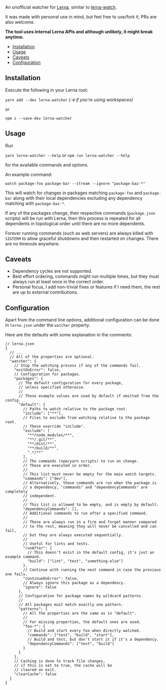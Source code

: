 An unofficial watcher for [Lerna](https://github.com/lerna/lerna), similar to [lerna-watch](https://github.com/mattstyles/lerna-watch).

It was made with personal use in mind, but feel free to use/fork it, PRs are also welcome.

**The tool uses internal Lerna APIs and although unlikely, it might break anytime.**

- [Installation](#installation)
- [Usage](#usage)
- [Caveats](#caveats)
- [Configuration](#configuration)

## Installation

Execute the following in your Lerna root:

`yarn add --dev lerna-watcher` _(`-W` if you're using workspaces)_

or

`npm i --save-dev lerna-watcher`

## Usage

Run

`yarn lerna-watcher --help` or `npm run lerna-watcher --help`

for the available commands and options.

An example command:

`watch package-foo package-bar --stream --ignore "package-baz-*"`

This will watch for changes in packages matching `package-foo` and `package-bar` along with their local dependencies excluding any dependency matching with `package-baz-*`.

If any of the packages change, their respective commands (`package.json` scripts) will be run with Lerna, then this process is repeated for all dependents in topological order until there are no more dependents.

Forever running commands (such as web servers) are always killed with `SIGTERM` to allow graceful shutdowns and then restarted on changes.
There are no timeouts anywhere.

## Caveats

- Dependency cycles are not supported.
- Best effort ordering, commands might run multiple times, but they must always run at least once in the correct order.
- Personal focus, I add non-trivial fixes or features if I need them, the rest are up to external contributions.

## Configuration

Apart from the command line options, additional configuration can be done in `lerna.json` under the `watcher` property.

Here are the defaults with some explanation in the comments:

```json5
// lerna.json
{
  // ...
  // All of the properties are optional.
  "watcher": {
    // Stop the watching process if any of the commands fail.
    "exitOnError": false,
    // Configuration for packages.
    "packages": {
      // The default configuration for every package,
      // unless specified otherwise.
      //
      // These example values are used by default if omitted from the config.
      "default": {
        // Paths to watch relative to the package root.
        "include": ["**"],
        // Files to exclude from watching relative to the package root.
        // These override "include".
        "exclude": [
          "**/node_modules/**",
          "**/.git/**",
          "**/dist/**",
          "**/build/**",
          ".*/**"
        ],
        // The commands (npm/yarn scripts) to run on change.
        // These are executed in order.
        //
        // This list must never be empty for the main watch targets.
        "commands": ["dev"],
        // Alternatively, these commands are run when the package is
        // a dependency, "commands" and "dependencyCommands" are completely
        // independent.
        //
        // This list is allowed to be empty, and is empty by default.
        "dependencyCommands": [],
        // Additional commands to run after a specified command.
        //
        // These are always run in a fire and forget manner compared
        // to the rest, meaning they will never be cancelled and can fail,
        // but they are always executed sequentially.
        //
        // Useful for lints and tests.
        "runAfter": {
          // This doesn't exist in the default config, it's just an example command.
          "build": ["lint", "test", "something-else"]
        },
        // Continue with running the next command in case the previous one fails.
        "continueOnError": false,
        // Always ignore this package as a dependency.
        "ignore": false
      },
      // Configuration for package names by wildcard patterns.
      //
      // All packages must match exactly one pattern.
      "patterns": {
        // All the properties are the same as in "default".
        //
        // For missing properties, the default ones are used.
        "foo-*": {
          // Build and start every foo when directly watched.
          "commands": ["test", "build", "start"],
          // Build and test, but don't start it if it's a dependency.
          "dependencyCommands": ["test", "build"]
        }
      }
    },
    // Caching is done to track file changes,
    // if this is set to true, the cache will be
    // cleared on exit.
    "clearCache": false
  }
}
```
